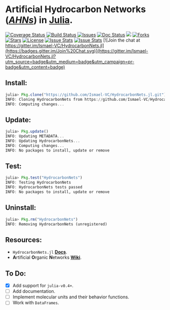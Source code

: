 # **A**rtificial **H**ydrocarbon **N**etworks (*[AHNs][1]*) in [Julia][2].

[![Coverage Status](https://coveralls.io/repos/Ismael-VC/HydrocarbonNets.jl/badge.svg)](https://coveralls.io/r/Ismael-VC/HydrocarbonNets.jl) [![Build Status](https://travis-ci.org/Ismael-VC/HydrocarbonNets.jl.svg)](https://travis-ci.org/Ismael-VC/HydrocarbonNets.jl) [![Issues](https://img.shields.io/github/issues/Ismael-VC/HydrocarbonNets.jl.svg)](https://github.com/Ismael-VC/HydrocarbonNets.jl/issues) [![Doc Status](https://readthedocs.org/projects/hydrocarbonnetsjl/badge/?version=latest)](https://readthedocs.org/projects/hydrocarbonnetsjl/) ![](https://reposs.herokuapp.com/?path=Ismael-VC/HydrocarbonNets.jl) [![Forks](https://img.shields.io/github/forks/Ismael-VC/HydrocarbonNets.jl.svg)](https://github.com/Ismael-VC/HydrocarbonNets.jl/network) [![Stars](https://img.shields.io/github/stars/Ismael-VC/HydrocarbonNets.jl.svg)](https://github.com/Ismael-VC/HydrocarbonNets.jl/stargazers) [![License](https://img.shields.io/badge/license-MIT-blue.svg)](https://github.com/Ismael-VC/HydrocarbonNets.jl/blob/master/LICENSE) [![Issue Stats](http://issuestats.com/github/Ismael-VC/HydrocarbonNets.jl/badge/pr)](http://issuestats.com/github/Ismael-VC/HydrocarbonNets.jl) [![Issue Stats](http://issuestats.com/github/Ismael-VC/HydrocarbonNets.jl/badge/issue)](http://issuestats.com/github/Ismael-VC/HydrocarbonNets.jl) [![Join the chat at https://gitter.im/Ismael-VC/HydrocarbonNets.jl](https://badges.gitter.im/Join%20Chat.svg)](https://gitter.im/Ismael-VC/HydrocarbonNets.jl?utm_source=badge&utm_medium=badge&utm_campaign=pr-badge&utm_content=badge)

## Install:

```julia
julia> Pkg.clone("https://github.com/Ismael-VC/HydrocarbonNets.jl.git")
INFO: Cloning HydrocarbonNets from https://github.com/Ismael-VC/HydrocarbonNets.jl.git
INFO: Computing changes...
```

## Update:

```julia
julia> Pkg.update()
INFO: Updating METADATA...
INFO: Updating HydrocarbonNets...
INFO: Computing changes...
INFO: No packages to install, update or remove
```

## Test:

```julia
julia> Pkg.test("HydrocarbonNets")
INFO: Testing HydrocarbonNets
INFO: HydrocarbonNets tests passed
INFO: No packages to install, update or remove
```

## Uninstall:

```julia
julia> Pkg.rm("HydrocarbonNets")
INFO: Removing HydrocarbonNets (unregistered)
```

## Resources:

* `HydrocarbonNets.jl` **[Docs][3]**.
* **A**rtificial **O**rganic **N**etworks **[Wiki][4]**.

## To Do:

* [x] Add support for `julia-v0.4+`.
* [ ] Add documentation.
* [ ] Implement molecular units and their behavior functions.
* [ ] Work with `DataFrames`.

[1]: http://link.springer.com/chapter/10.1007/978-3-319-02472-1_4
[2]: http://julialang.org/
[3]: http://hydrocarbonnetsjl.readthedocs.org/en/latest/
[4]: https://github.com/Ismael-VC/HydrocarbonNets.jl/wiki
